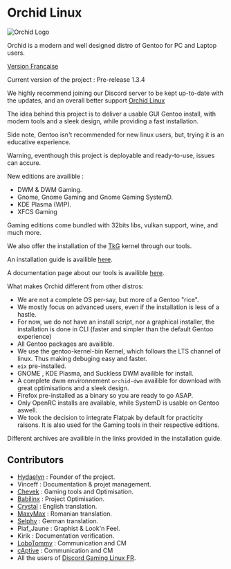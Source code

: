 # Orchid Linux 

![Orchid Logo](img/Orchid-Think_3.3_-_N.png)

Orchid is a modern and well designed distro of Gentoo for PC and Laptop users.

[Version Française](https://github.com/wamuu-sudo/orchid/blob/main/README.md)

Current version of the project : Pre-release 1.3.4

We highly recommend joining our Discord server to be kept up-to-date with the updates, and an overall better support [Orchid Linux](https://discord.gg/Wegk7a6TQ8)

The idea behind this project is to deliver a usable GUI Gentoo install, with modern tools and a sleek design, while providing a fast installation.

Side note, Gentoo isn't recommended for new linux users, but, trying it is an educative experience.

Warning, eventhough this project is deployable and ready-to-use, issues can accure.

New editions are availible :

- DWM & DWM Gaming.
- Gnome, Gnome Gaming and Gnome Gaming SystemD.
- KDE Plasma (WIP).
- XFCS Gaming


Gaming editions come bundled with 32bits libs, vulkan support, wine, and much more.

We also offer the installation of the [TkG](https://github.com/Frogging-Family/linux-tkg) kernel through our tools.

An installation guide is availible [here](https://github.com/juliiine/orchid/blob/main/INSTALLATION-EN.md).

A documentation page about our tools is availible [here](https://github.com/wamuu-sudo/orchid/blob/main/TOOLS-EN.md).

What makes Orchid different from other distros:

- We are not a complete OS per-say, but more of a Gentoo "rice".
- We mostly focus on advanced users, even if the installation is less of a hastle.
- For now, we do not have an install script, nor a graphical installer, the installation is done in CLI (faster and simpler than the default Gentoo experience)
- All Gentoo packages are availible.
- We use the gentoo-kernel-bin Kernel, which follows the LTS channel of linux. Thus making debuging easy and faster.
- `eix` pre-installed.
- GNOME , KDE Plasma, and Suckless DWM availible for install.
- A complete dwm environnement `orchid-dwm` availible for download with great optimisations and a sleek design.
- Firefox pre-installed as a binary so you are ready to go ASAP.
- Only OpenRC installs are available, while SystemD is usable on Gentoo aswell.
- We took the decision to integrate Flatpak by default for practicity raisons. It is also used for the Gaming tools in their respective editions. 

Different archives are availible in the links provided in the installation guide.

## Contributors

- [Hydaelyn](https://github.com/wamuu-sudo) : Founder of the project.
- Vinceff : Documentation & projet management.
- [Chevek](https://github.com/chevek) : Gaming tools and Optimisation.
- [Babilinx](https://github.com/babilinx) : Project Optimisation.
- [Crystal](https://crystal-trd.github.io) : English translation.
- [MaxyMax](https://github.com/maxgmstudios) : Romanian translation.
- [Selphy](https://github.com/Selphy1337) : German translation. 
- Piaf_Jaune : Graphist & Look'n Feel.
- Kirik : Documentation verification.
- [LoboTommy](https://github.com/s7relok) : Communication and CM
- [cAptive](https://github.com/cAptive5976) : Communication and CM
- All the users of  [Discord Gaming Linux FR](https://discord.gg/KAzznM4Fnb).
